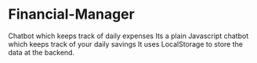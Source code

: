 # Financial-Manager
Chatbot which keeps track of daily expenses
Its a plain Javascript chatbot which keeps track of your daily savings
It uses LocalStorage to store the data at the backend.
